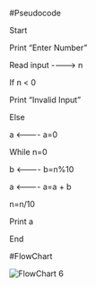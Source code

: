 #Pseudocode

Start

Print “Enter Number”

Read input ----> n

If n < 0

Print “Invalid Input”

Else

a <---- a=0

While n=0


b <---- b=n%10

a <---- a=a + b

n=n/10

Print a

End

#FlowChart

![FlowChart 6](https://user-images.githubusercontent.com/117455989/209169174-eacd8170-c48d-434a-9aee-6c6c190bd213.jpeg)
